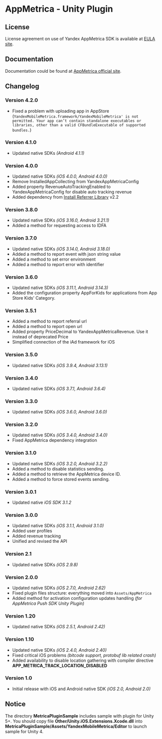 # AppMetrica - Unity Plugin

## License
License agreement on use of Yandex AppMetrica SDK is available at [EULA site][LICENSE].

## Documentation
Documentation could be found at [AppMetrica official site][DOCUMENTATION].

## Changelog

### Version 4.2.0

* Fixed a problem with uploading app in AppStore (`YandexMobileMetrica.framework/YandexMobileMetrica' is not permitted. Your app can’t contain standalone executables or libraries, other than a valid CFBundleExecutable of supported bundles.`)

### Version 4.1.0

* Updated native SDKs *(Android 4.1.1)*

### Version 4.0.0

* Updated native SDKs *(iOS 4.0.0, Android 4.0.0)*
* Remove InstalledAppCollecting from YandexAppMetricaConfig
* Added property RevenueAutoTrackingEnabled to YandexAppMetricaConfig for disable auto tracking revenue
* Added dependency from [Install Referrer Library](https://developer.android.com/google/play/installreferrer/library) v2.2

### Version 3.8.0

* Updated native SDKs *(iOS 3.16.0, Android 3.21.1)*
* Added a method for requesting access to IDFA

### Version 3.7.0

* Updated native SDKs *(iOS 3.14.0, Android 3.18.0)*
* Added a method to report event with json string value
* Added a method to set error environment
* Added a method to report error with identifier

### Version 3.6.0

* Updated native SDKs *(iOS 3.11.1, Android 3.14.3)*
* Added the configuration property AppForKids for applications from App Store Kids' Category.

### Version 3.5.1

* Added a method to report referral url
* Added a method to report open url
* Added property PriceDecimal to YandexAppMetricaRevenue. Use it instead of deprecated Price
* Simplified connection of the iAd framework for iOS

### Version 3.5.0

* Updated native SDKs *(iOS 3.9.4, Android 3.13.1)*

### Version 3.4.0

* Updated native SDKs *(iOS 3.7.1, Android 3.6.4)*

### Version 3.3.0

* Updated native SDKs *(iOS 3.6.0, Android 3.6.0)*

### Version 3.2.0

* Updated native SDKs *(iOS 3.4.0, Android 3.4.0)*
* Fixed AppMetrica dependency integration

### Version 3.1.0

* Updated native SDKs *(iOS 3.2.0, Android 3.2.2)*
* Added a method to disable statistics sending.
* Added a method to retrieve the AppMetrica device ID.
* Added a method to force stored events sending.

### Version 3.0.1

* Updated native *iOS SDK 3.1.2*

### Version 3.0.0

* Updated native SDKs *(iOS 3.1.1, Android 3.1.0)*
* Added user profiles
* Added revenue tracking
* Unified and revised the API

### Version 2.1

* Updated native SDKs *(iOS 2.9.8)*

### Version 2.0.0

* Updated native SDKs *(iOS 2.7.0, Android 2.62)*
* Fixed plugin files structure: everything moved into `Assets/AppMetrica`
* Added method for activation configuration updates handling *(for AppMetrica Push SDK Unity Plugin)*

### Version 1.20

* Updated native SDKs *(iOS 2.5.1, Android 2.42)*

### Version 1.10

* Updated native SDKs *(iOS 2.4.0, Android 2.40)*
* Fixed critical iOS problems *(bitcode support, protobuf lib related crash)*
* Added availability to disable location gathering with compiler directive **APP_METRICA_TRACK_LOCATION_DISABLED**

### Version 1.0

* Initial release with iOS and Android native SDK *(iOS 2.0, Android 2.0)*

## Notice

The directory **MetricaPluginSample** includes sample with plugin for Unity 5+. You should copy file  **Other/Unity.iOS.Extensions.Xcode.dll** into **MetricaPluginSample/Assets/YandexMobileMetrica/Editor** to launch sample for Unity 4.

[LICENSE]: https://yandex.com/legal/appmetrica_sdk_agreement/ "Yandex AppMetrica agreement"
[DOCUMENTATION]: https://appmetrica.yandex.com/docs/mobile-sdk-dg/concepts/unity-plugin.html "Yandex AppMetrica Unity Plugin documentation"
